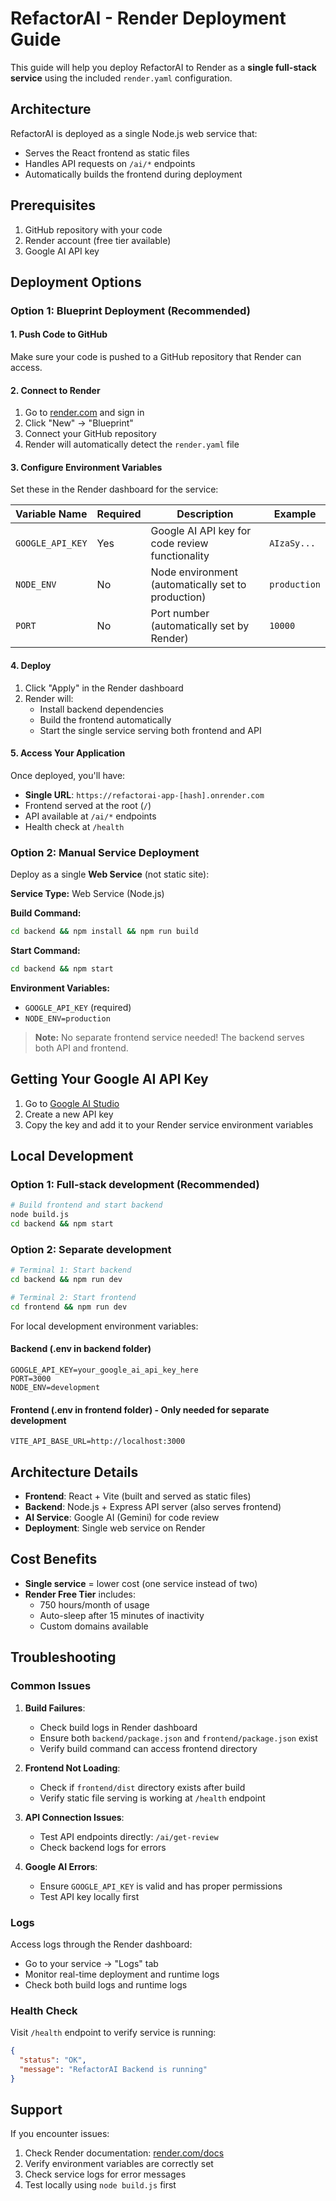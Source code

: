 # RefactorAI - Render Deployment Guide

This guide will help you deploy RefactorAI to Render as a **single full-stack service** using the included `render.yaml` configuration.

## Architecture

RefactorAI is deployed as a single Node.js web service that:
- Serves the React frontend as static files
- Handles API requests on `/ai/*` endpoints
- Automatically builds the frontend during deployment

## Prerequisites

1. GitHub repository with your code
2. Render account (free tier available)
3. Google AI API key

## Deployment Options

### Option 1: Blueprint Deployment (Recommended)

#### 1. Push Code to GitHub

Make sure your code is pushed to a GitHub repository that Render can access.

#### 2. Connect to Render

1. Go to [render.com](https://render.com) and sign in
2. Click "New" → "Blueprint"
3. Connect your GitHub repository
4. Render will automatically detect the `render.yaml` file

#### 3. Configure Environment Variables

Set these in the Render dashboard for the service:

| Variable Name | Required | Description | Example |
|---------------|----------|-------------|---------|
| `GOOGLE_API_KEY` | Yes | Google AI API key for code review functionality | `AIzaSy...` |
| `NODE_ENV` | No | Node environment (automatically set to production) | `production` |
| `PORT` | No | Port number (automatically set by Render) | `10000` |

#### 4. Deploy

1. Click "Apply" in the Render dashboard
2. Render will:
   - Install backend dependencies
   - Build the frontend automatically
   - Start the single service serving both frontend and API

#### 5. Access Your Application

Once deployed, you'll have:
- **Single URL**: `https://refactorai-app-[hash].onrender.com`
- Frontend served at the root (`/`)
- API available at `/ai/*` endpoints
- Health check at `/health`

### Option 2: Manual Service Deployment

Deploy as a single **Web Service** (not static site):

**Service Type:** Web Service (Node.js)

**Build Command:**
```bash
cd backend && npm install && npm run build
```

**Start Command:**
```bash
cd backend && npm start
```

**Environment Variables:**
- `GOOGLE_API_KEY` (required)
- `NODE_ENV=production`

> **Note:** No separate frontend service needed! The backend serves both API and frontend.

## Getting Your Google AI API Key

1. Go to [Google AI Studio](https://makersuite.google.com/app/apikey)
2. Create a new API key
3. Copy the key and add it to your Render service environment variables

## Local Development

### Option 1: Full-stack development (Recommended)
```bash
# Build frontend and start backend
node build.js
cd backend && npm start
```

### Option 2: Separate development
```bash
# Terminal 1: Start backend
cd backend && npm run dev

# Terminal 2: Start frontend
cd frontend && npm run dev
```

For local development environment variables:

#### Backend (.env in backend folder)
```
GOOGLE_API_KEY=your_google_ai_api_key_here
PORT=3000
NODE_ENV=development
```

#### Frontend (.env in frontend folder) - Only needed for separate development
```
VITE_API_BASE_URL=http://localhost:3000
```

## Architecture Details

- **Frontend**: React + Vite (built and served as static files)
- **Backend**: Node.js + Express API server (also serves frontend)
- **AI Service**: Google AI (Gemini) for code review
- **Deployment**: Single web service on Render

## Cost Benefits

- **Single service** = lower cost (one service instead of two)
- **Render Free Tier** includes:
  - 750 hours/month of usage
  - Auto-sleep after 15 minutes of inactivity
  - Custom domains available

## Troubleshooting

### Common Issues

1. **Build Failures**: 
   - Check build logs in Render dashboard
   - Ensure both `backend/package.json` and `frontend/package.json` exist
   - Verify build command can access frontend directory

2. **Frontend Not Loading**: 
   - Check if `frontend/dist` directory exists after build
   - Verify static file serving is working at `/health` endpoint

3. **API Connection Issues**: 
   - Test API endpoints directly: `/ai/get-review`
   - Check backend logs for errors

4. **Google AI Errors**: 
   - Ensure `GOOGLE_API_KEY` is valid and has proper permissions
   - Test API key locally first

### Logs

Access logs through the Render dashboard:
- Go to your service → "Logs" tab
- Monitor real-time deployment and runtime logs
- Check both build logs and runtime logs

### Health Check

Visit `/health` endpoint to verify service is running:
```json
{
  "status": "OK",
  "message": "RefactorAI Backend is running"
}
```

## Support

If you encounter issues:
1. Check Render documentation: [render.com/docs](https://render.com/docs)
2. Verify environment variables are correctly set
3. Check service logs for error messages
4. Test locally using `node build.js` first
